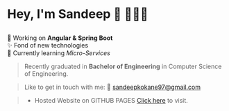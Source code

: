 # Hey, I'm Sandeep 👋 :man:🏾‍💻
 ##
 🔭 Working on **Angular & Spring Boot**   
 ✨ Fond of new technologies  
 🌱 Currently learning *Micro-Services*  

> Recently graduated in **Bachelor of Engineering** in Computer Science of Engineering.

> Like to get in touch with me: :e-mail: [sandeepkokane97@gmail.com](mailto:sandeepkokane97@gmail.com) 

> - Hosted Website on GITHUB PAGES [Click here](https://sandeepkokane.github.io/Bootstrap-site/) to visit. 
 
##
